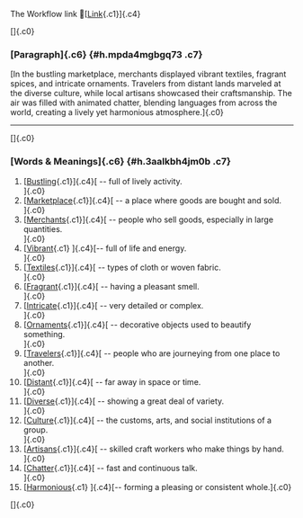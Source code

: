 The Workflow link
👏[[Link](https://www.google.com/url?q=http://www.google.com&sa=D&source=editors&ust=1759217565442801&usg=AOvVaw3iohet-6aoOWFdYPC-vuBa){.c1}]{.c4}

[]{.c0}

### [Paragraph]{.c6} {#h.mpda4mgbgq73 .c7}

[In the bustling marketplace, merchants displayed vibrant textiles,
fragrant spices, and intricate ornaments. Travelers from distant lands
marveled at the diverse culture, while local artisans showcased their
craftsmanship. The air was filled with animated chatter, blending
languages from across the world, creating a lively yet harmonious
atmosphere.]{.c0}

------------------------------------------------------------------------

[]{.c0}

### [Words & Meanings]{.c6} {#h.3aalkbh4jm0b .c7}

1.  [[Bustling](https://www.google.com/url?q=http://www.google.com&sa=D&source=editors&ust=1759217565444933&usg=AOvVaw0Hv-G2f5GvsRB6t0r0ANCq){.c1}]{.c4}[ --
    full of lively activity.\
    ]{.c0}
2.  [[Marketplace](https://www.google.com/url?q=http://www.google.com&sa=D&source=editors&ust=1759217565445224&usg=AOvVaw0zjtRisbzoZRx5Cud5qnT8){.c1}]{.c4}[ --
    a place where goods are bought and sold.\
    ]{.c0}
3.  [[Merchants](https://www.google.com/url?q=http://www.google.com&sa=D&source=editors&ust=1759217565445655&usg=AOvVaw1yh2_hwFG3REzjTC3TxFia){.c1}]{.c4}[ --
    people who sell goods, especially in large quantities.\
    ]{.c0}
4.  [[Vibrant](https://www.google.com/url?q=http://www.google.com&sa=D&source=editors&ust=1759217565446065&usg=AOvVaw0L4BgT1Ak9M-kX0EaZVM0W){.c1}
    ]{.c4}[-- full of life and energy.\
    ]{.c0}
5.  [[Textiles](https://www.google.com/url?q=http://www.google.com&sa=D&source=editors&ust=1759217565446432&usg=AOvVaw1vqQVfBieeSwmm1x3D4s9F){.c1}]{.c4}[ --
    types of cloth or woven fabric.\
    ]{.c0}
6.  [[Fragrant](https://www.google.com/url?q=http://www.google.com&sa=D&source=editors&ust=1759217565446866&usg=AOvVaw3jcstBu76029IytTtcLMxX){.c1}]{.c4}[ --
    having a pleasant smell.\
    ]{.c0}
7.  [[Intricate](https://www.google.com/url?q=http://www.google.com&sa=D&source=editors&ust=1759217565447270&usg=AOvVaw12_tbkW6BqDs7cyXTRAtSx){.c1}]{.c4}[ --
    very detailed or complex.\
    ]{.c0}
8.  [[Ornaments](https://www.google.com/url?q=http://www.google.com&sa=D&source=editors&ust=1759217565447652&usg=AOvVaw23szlK2wWwsWeRKMrdzVs4){.c1}]{.c4}[ --
    decorative objects used to beautify something.\
    ]{.c0}
9.  [[Travelers](https://www.google.com/url?q=http://www.google.com&sa=D&source=editors&ust=1759217565448124&usg=AOvVaw09NOAm4ds5to-MCxZWK6Iz){.c1}]{.c4}[ --
    people who are journeying from one place to another.\
    ]{.c0}
10. [[Distant](https://www.google.com/url?q=http://www.google.com&sa=D&source=editors&ust=1759217565448596&usg=AOvVaw0qEUXAPAvuiQ6-rv2TR4Rl){.c1}]{.c4}[ --
    far away in space or time.\
    ]{.c0}
11. [[Diverse](https://www.google.com/url?q=http://www.google.com&sa=D&source=editors&ust=1759217565449014&usg=AOvVaw0wNowXGm012O0ZvSSQz0K-){.c1}]{.c4}[ --
    showing a great deal of variety.\
    ]{.c0}
12. [[Culture](https://www.google.com/url?q=http://www.google.com&sa=D&source=editors&ust=1759217565449433&usg=AOvVaw0aDfRZG-4pnOrK18buA9Tn){.c1}]{.c4}[ --
    the customs, arts, and social institutions of a group.\
    ]{.c0}
13. [[Artisans](https://www.google.com/url?q=http://www.google.com&sa=D&source=editors&ust=1759217565449970&usg=AOvVaw30jy8vKXBTGYDqxFP-pYvU){.c1}]{.c4}[ --
    skilled craft workers who make things by hand.\
    ]{.c0}
14. [[Chatter](https://www.google.com/url?q=http://www.google.com&sa=D&source=editors&ust=1759217565450420&usg=AOvVaw1krrp3tW97ptxl1x2yuy5Q){.c1}]{.c4}[ --
    fast and continuous talk.\
    ]{.c0}
15. [[Harmonious](https://www.google.com/url?q=http://www.google.com&sa=D&source=editors&ust=1759217565450873&usg=AOvVaw2oWezuaIzapdU8l2NT0UYS){.c1}
    ]{.c4}[-- forming a pleasing or consistent whole.]{.c0}

[]{.c0}
